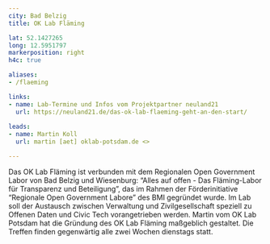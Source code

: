 ```yaml
---
city: Bad Belzig
title: OK Lab Fläming

lat: 52.1427265
long: 12.5951797
markerposition: right
h4c: true

aliases:
- /flaeming

links:
- name: Lab-Termine und Infos vom Projektpartner neuland21
  url: https://neuland21.de/das-ok-lab-flaeming-geht-an-den-start/
  
leads:
- name: Martin Koll
  url: martin [aet] oklab-potsdam.de <>

---
```

Das OK Lab Fläming ist verbunden mit dem Regionalen Open Government Labor von Bad Belzig und Wiesenburg: “Alles auf offen - Das Fläming-Labor für Transparenz und Beteiligung”, das im Rahmen der Förderinitiative “Regionale Open Government Labore” des BMI gegründet wurde. Im Lab soll der Austausch zwischen Verwaltung und Zivilgesellschaft speziell zu Offenen Daten und Civic Tech vorangetrieben werden. Martin vom OK Lab Potsdam hat die Gründung des OK Lab Fläming maßgeblich gestaltet. Die Treffen finden gegenwärtig alle zwei Wochen dienstags statt.
